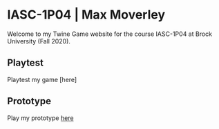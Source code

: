 # IASC-1P04 | Max Moverley

Welcome to my Twine Game website for the course IASC-1P04 at Brock University (Fall 2020).

## Playtest

Playtest my game [here]

## Prototype

Play my prototype [here](prototype/TwineGamePrototype.html)
